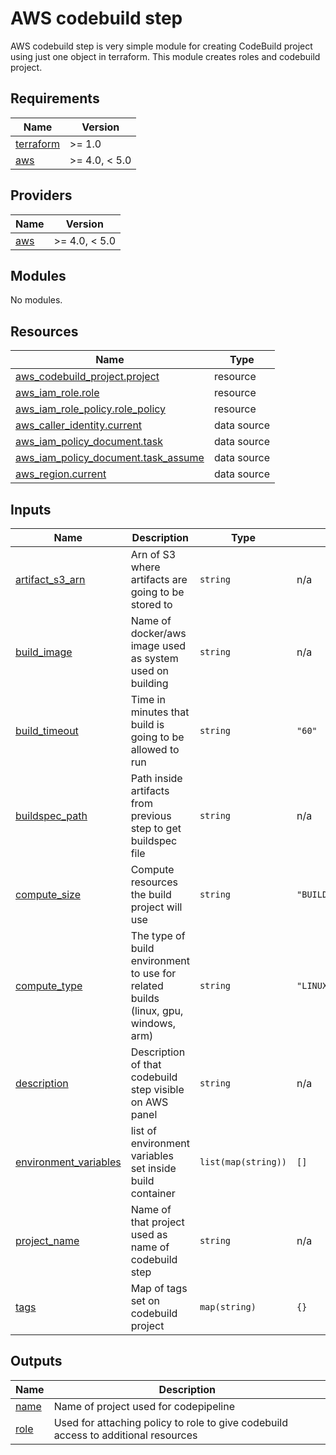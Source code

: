 # AWS codebuild step
AWS codebuild step is very simple module for creating CodeBuild project using just one object in terraform.
This module creates roles and codebuild project.

## Requirements

| Name | Version |
|------|---------|
| <a name="requirement_terraform"></a> [terraform](#requirement\_terraform) | >= 1.0 |
| <a name="requirement_aws"></a> [aws](#requirement\_aws) | >= 4.0, < 5.0 |

## Providers

| Name | Version |
|------|---------|
| <a name="provider_aws"></a> [aws](#provider\_aws) | >= 4.0, < 5.0 |

## Modules

No modules.

## Resources

| Name | Type |
|------|------|
| [aws_codebuild_project.project](https://registry.terraform.io/providers/hashicorp/aws/latest/docs/resources/codebuild_project) | resource |
| [aws_iam_role.role](https://registry.terraform.io/providers/hashicorp/aws/latest/docs/resources/iam_role) | resource |
| [aws_iam_role_policy.role_policy](https://registry.terraform.io/providers/hashicorp/aws/latest/docs/resources/iam_role_policy) | resource |
| [aws_caller_identity.current](https://registry.terraform.io/providers/hashicorp/aws/latest/docs/data-sources/caller_identity) | data source |
| [aws_iam_policy_document.task](https://registry.terraform.io/providers/hashicorp/aws/latest/docs/data-sources/iam_policy_document) | data source |
| [aws_iam_policy_document.task_assume](https://registry.terraform.io/providers/hashicorp/aws/latest/docs/data-sources/iam_policy_document) | data source |
| [aws_region.current](https://registry.terraform.io/providers/hashicorp/aws/latest/docs/data-sources/region) | data source |

## Inputs

| Name | Description | Type | Default | Required |
|------|-------------|------|---------|:--------:|
| <a name="input_artifact_s3_arn"></a> [artifact\_s3\_arn](#input\_artifact\_s3\_arn) | Arn of S3 where artifacts are going to be stored to | `string` | n/a | yes |
| <a name="input_build_image"></a> [build\_image](#input\_build\_image) | Name of docker/aws image used as system used on building | `string` | n/a | yes |
| <a name="input_build_timeout"></a> [build\_timeout](#input\_build\_timeout) | Time in minutes that build is going to be allowed to run | `string` | `"60"` | no |
| <a name="input_buildspec_path"></a> [buildspec\_path](#input\_buildspec\_path) | Path inside artifacts from previous step to get buildspec file | `string` | n/a | yes |
| <a name="input_compute_size"></a> [compute\_size](#input\_compute\_size) | Compute resources the build project will use | `string` | `"BUILD_GENERAL1_SMALL"` | no |
| <a name="input_compute_type"></a> [compute\_type](#input\_compute\_type) | The type of build environment to use for related builds (linux, gpu, windows, arm) | `string` | `"LINUX_CONTAINER"` | no |
| <a name="input_description"></a> [description](#input\_description) | Description of that codebuild step visible on AWS panel | `string` | n/a | yes |
| <a name="input_environment_variables"></a> [environment\_variables](#input\_environment\_variables) | list of environment variables set inside build container | `list(map(string))` | `[]` | no |
| <a name="input_project_name"></a> [project\_name](#input\_project\_name) | Name of that project used as name of codebuild step | `string` | n/a | yes |
| <a name="input_tags"></a> [tags](#input\_tags) | Map of tags set on codebuild project | `map(string)` | `{}` | no |

## Outputs

| Name | Description |
|------|-------------|
| <a name="output_name"></a> [name](#output\_name) | Name of project used for codepipeline |
| <a name="output_role"></a> [role](#output\_role) | Used for attaching policy to role to give codebuild access to additional resources |
